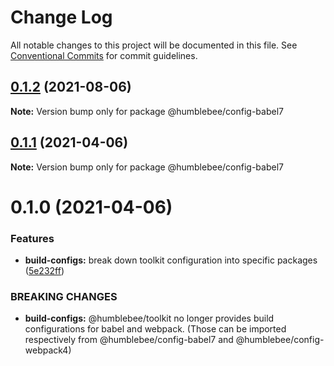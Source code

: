 # Change Log

All notable changes to this project will be documented in this file.
See [Conventional Commits](https://conventionalcommits.org) for commit guidelines.

## [0.1.2](https://github.com/wearehumblebee/honeycomb/compare/@humblebee/config-babel7@0.1.1...@humblebee/config-babel7@0.1.2) (2021-08-06)

**Note:** Version bump only for package @humblebee/config-babel7

## [0.1.1](https://github.com/wearehumblebee/honeycomb/compare/@humblebee/config-babel7@0.1.0...@humblebee/config-babel7@0.1.1) (2021-04-06)

**Note:** Version bump only for package @humblebee/config-babel7

# 0.1.0 (2021-04-06)

### Features

- **build-configs:** break down toolkit configuration into specific packages ([5e232ff](https://github.com/wearehumblebee/honeycomb/commit/5e232ffbbb6870d6ac8ebbda9cd5659692aa5065))

### BREAKING CHANGES

- **build-configs:** @humblebee/toolkit no longer provides build configurations for babel and webpack.
  (Those can be imported respectively from @humblebee/config-babel7 and @humblebee/config-webpack4)

